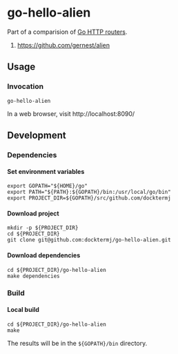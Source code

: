 # go-hello-alien

Part of a comparision of [Go HTTP routers](https://github.com/avelino/awesome-go/blob/master/README.md#routers).

1. https://github.com/gernest/alien

## Usage

### Invocation

```console
go-hello-alien
```

In a web browser, visit http://localhost:8090/

## Development

### Dependencies

#### Set environment variables

```console
export GOPATH="${HOME}/go"
export PATH="${PATH}:${GOPATH}/bin:/usr/local/go/bin"
export PROJECT_DIR=${GOPATH}/src/github.com/docktermj
```

#### Download project

```console
mkdir -p ${PROJECT_DIR}
cd ${PROJECT_DIR}
git clone git@github.com:docktermj/go-hello-alien.git
```

#### Download dependencies

```console
cd ${PROJECT_DIR}/go-hello-alien
make dependencies
```

### Build

#### Local build

```console
cd ${PROJECT_DIR}/go-hello-alien
make
```

The results will be in the `${GOPATH}/bin` directory.

